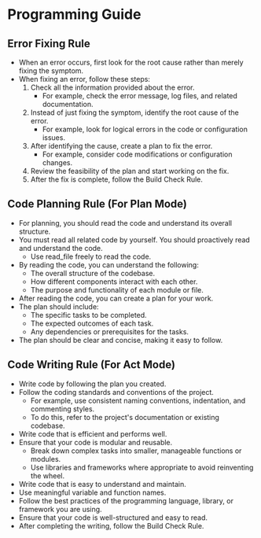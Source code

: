 # Programming Guide

## Error Fixing Rule

- When an error occurs, first look for the root cause rather than merely fixing the symptom.
- When fixing an error, follow these steps:
  1. Check all the information provided about the error.
     - For example, check the error message, log files, and related documentation.
  2. Instead of just fixing the symptom, identify the root cause of the error.
     - For example, look for logical errors in the code or configuration issues.
  3. After identifying the cause, create a plan to fix the error.
     - For example, consider code modifications or configuration changes.
  4. Review the feasibility of the plan and start working on the fix.
  5. After the fix is complete, follow the Build Check Rule.

## Code Planning Rule (For Plan Mode)

- For planning, you should read the code and understand its overall structure.
- You must read all related code by yourself. You should proactively read and understand the code.
  - Use read_file freely to read the code.
- By reading the code, you can understand the following:
  - The overall structure of the codebase.
  - How different components interact with each other.
  - The purpose and functionality of each module or file.
- After reading the code, you can create a plan for your work.
- The plan should include:
  - The specific tasks to be completed.
  - The expected outcomes of each task.
  - Any dependencies or prerequisites for the tasks.
- The plan should be clear and concise, making it easy to follow.

## Code Writing Rule (For Act Mode)

- Write code by following the plan you created.
- Follow the coding standards and conventions of the project.
  - For example, use consistent naming conventions, indentation, and commenting styles.
  - To do this, refer to the project's documentation or existing codebase.
- Write code that is efficient and performs well.
- Ensure that your code is modular and reusable.
  - Break down complex tasks into smaller, manageable functions or modules.
  - Use libraries and frameworks where appropriate to avoid reinventing the wheel.
- Write code that is easy to understand and maintain.
- Use meaningful variable and function names.
- Follow the best practices of the programming language, library, or framework you are using.
- Ensure that your code is well-structured and easy to read.
- After completing the writing, follow the Build Check Rule.